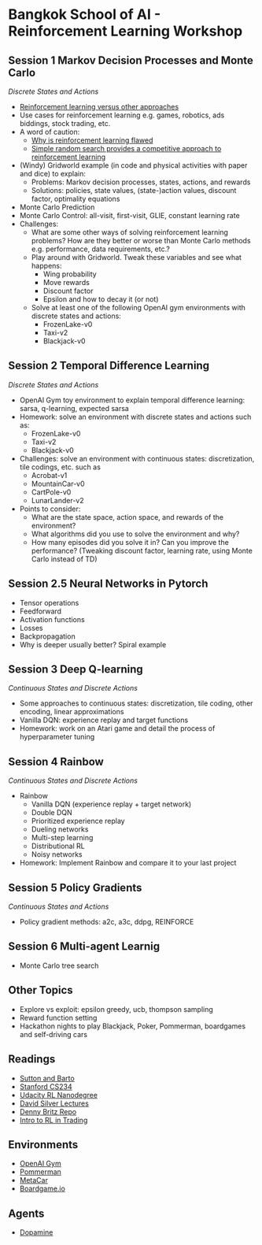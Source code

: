# Bangkok School of AI - Reinforcement Learning Workshop

## Session 1 Markov Decision Processes and Monte Carlo
*Discrete States and Actions*
* [Reinforcement learning versus other approaches](https://web.stanford.edu/class/cs234/slides/cs234_2018_l1.pdf)
* Use cases for reinforcement learning e.g. games, robotics, ads biddings, stock trading, etc.
* A word of caution:
    * [Why is reinforcement learning flawed](https://thegradient.pub/why-rl-is-flawed/)
    * [Simple random search provides a competitive approach to reinforcement learning](https://arxiv.org/abs/1803.07055)
* (Windy) Gridworld example (in code and physical activities with paper and dice) to explain:
    * Problems: Markov decision processes, states, actions, and rewards
    * Solutions: policies, state values, (state-)action values, discount factor, optimality equations
* Monte Carlo Prediction
* Monte Carlo Control: all-visit, first-visit, GLIE, constant learning rate
* Challenges:
    * What are some other ways of solving reinforcement learning problems? How are they better or worse than Monte Carlo methods e.g. performance, data requirements, etc.?
    * Play around with Gridworld. Tweak these variables and see what happens:
        * Wing probability
        * Move rewards
        * Discount factor
        * Epsilon and how to decay it (or not)
    * Solve at least one of the following OpenAI gym environments with discrete states and actions:
        * FrozenLake-v0
        * Taxi-v2
        * Blackjack-v0

## Session 2 Temporal Difference Learning
*Discrete States and Actions*
* OpenAI Gym toy environment to explain temporal difference learning: sarsa, q-learning, expected sarsa
* Homework: solve an environment with discrete states and actions such as:
    * FrozenLake-v0
    * Taxi-v2
    * Blackjack-v0
* Challenges: solve an environment with continuous states: discretization, tile codings, etc. such as
    * Acrobat-v1
    * MountainCar-v0
    * CartPole-v0
    * LunarLander-v2
* Points to consider:
    * What are the state space, action space, and rewards of the environment?
    * What algorithms did you use to solve the environment and why?
    * How many episodes did you solve it in? Can you improve the performance? (Tweaking discount factor, learning rate, using Monte Carlo instead of TD)
    
## Session 2.5 Neural Networks in Pytorch
* Tensor operations
* Feedforward 
* Activation functions
* Losses
* Backpropagation
* Why is deeper usually better? Spiral example

## Session 3 Deep Q-learning
*Continuous States and Discrete Actions*
* Some approaches to continuous states: discretization, tile coding, other encoding, linear approximations
* Vanilla DQN: experience replay and target functions
* Homework: work on an Atari game and detail the process of hyperparameter tuning

## Session 4 Rainbow
*Continuous States and Discrete Actions*
* Rainbow
    * Vanilla DQN (experience replay + target network)
    * Double DQN
    * Prioritized experience replay
    * Dueling networks
    * Multi-step learning
    * Distributional RL
    * Noisy networks
* Homework: Implement Rainbow and compare it to your last project

## Session 5 Policy Gradients
*Continuous States and Actions*
* Policy gradient methods: a2c, a3c, ddpg, REINFORCE

## Session 6 Multi-agent Learnig
* Monte Carlo tree search

## Other Topics
* Explore vs exploit: epsilon greedy, ucb, thompson sampling
* Reward function setting
* Hackathon nights to play Blackjack, Poker, Pommerman, boardgames and self-driving cars

## Readings
* [Sutton and Barto](http://incompleteideas.net/book/the-book-2nd.html)
* [Stanford CS234](https://web.stanford.edu/class/cs234/index.html)
* [Udacity RL Nanodegree](https://github.com/udacity/deep-reinforcement-learning)
* [David Silver Lectures](https://github.com/dalmia/David-Silver-Reinforcement-learning)
* [Denny Britz Repo](https://github.com/dennybritz/reinforcement-learning/)
* [Intro to RL in Trading](http://www.wildml.com/2018/02/introduction-to-learning-to-trade-with-reinforcement-learning/)
## Environments
* [OpenAI Gym](https://github.com/openai/gym)
* [Pommerman](https://github.com/suphoff/pommerman)
* [MetaCar](https://github.com/thibo73800/metacar)
* [Boardgame.io](https://github.com/google/boardgame.io)
## Agents
* [Dopamine](https://github.com/google/dopamine)